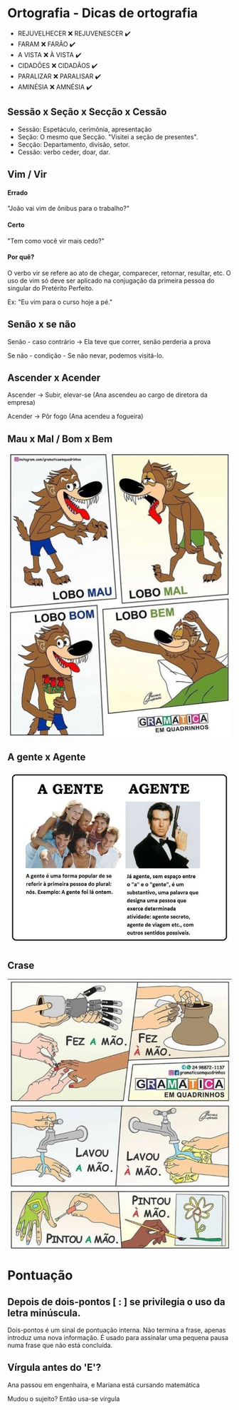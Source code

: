 # Ortografia - Dicas de ortografia

- REJUVELHECER :x:    REJUVENESCER :heavy_check_mark:
- FARAM :x:           FARÃO :heavy_check_mark:
- A VISTA :x:         À VISTA :heavy_check_mark:
- CIDADÕES :x:        CIDADÃOS :heavy_check_mark:
- PARALIZAR :x:       PARALISAR :heavy_check_mark:
- AMINÉSIA :x:       AMNÉSIA :heavy_check_mark:

## Sessão x Seção x Secção x Cessão

- Sessão: Espetáculo, cerimônia, apresentação
- Seção: O mesmo que Secção. "Visitei a seção de presentes".
- Secção: Departamento, divisão, setor.
- Cessão: verbo ceder, doar, dar.

## Vim / Vir

#### Errado

"João vai vim de ônibus para o trabalho?"

#### Certo

"Tem como você vir mais cedo?"

#### Por quê?

O verbo vir se refere ao ato de chegar, comparecer, retornar, resultar, etc. O uso de vim só deve ser aplicado na conjugação da primeira pessoa do singular do Pretérito Perfeito.

Ex: "Eu vim para o curso hoje a pé."

## Senão x se não

Senão - caso contrário -> Ela teve que correr, senão perderia a prova

Se não - condição - Se não nevar, podemos visitá-lo.

## Ascender x Acender

Ascender -> Subir, elevar-se
(Ana ascendeu ao cargo de diretora da empresa)

Acender -> Pôr fogo
(Ana acendeu a fogueira)

## Mau x Mal / Bom x Bem

<img src=".assets/mau-mal-bem-bom.jpg">

## A gente x Agente

<img src=".assets/Agente.jpg">

## Crase

<img src=".assets/crase.jpg">


# Pontuação 

## Depois de dois-pontos [ : ] se privilegia o uso da letra minúscula.

Dois-pontos é um sinal de pontuação interna. Não termina a frase, apenas introduz uma nova informação. É usado para assinalar uma pequena pausa numa frase que não está concluída.

## Vírgula antes do 'E'?

Ana passou em engenhaira, e Mariana está cursando matemática

Mudou o sujeito? Então usa-se virgula
